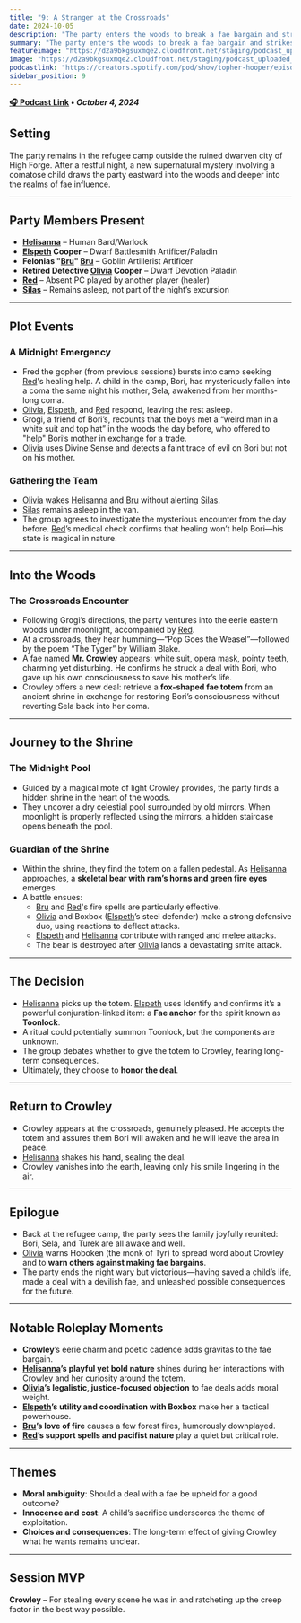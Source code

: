 ```yaml
---
title: "9: A Stranger at the Crossroads"
date: 2024-10-05
description: "The party enters the woods to break a fae bargain and strikes a dangerous deal with Mr. Crowley."
summary: "The party enters the woods to break a fae bargain and strikes a dangerous deal with Mr. Crowley."
featureimage: "https://d2a9bkgsuxmqe2.cloudfront.net/staging/podcast_uploaded_episode400/41448639/41448639-1728152431639-e540711b2853.jpg"
image: "https://d2a9bkgsuxmqe2.cloudfront.net/staging/podcast_uploaded_episode400/41448639/41448639-1728152431639-e540711b2853.jpg"
podcastlink: "https://creators.spotify.com/pod/show/topher-hooper/episodes/C4-E9A-Stranger-at-the-Crossroads-e2p98i0"
sidebar_position: 9
---
```


**[🎧 Podcast Link](https://creators.spotify.com/pod/show/topher-hooper/episodes/C4-E9A-Stranger-at-the-Crossroads-e2p98i0) • *October 4, 2024***

## Setting
The party remains in the refugee camp outside the ruined dwarven city of High Forge. After a restful night, a new supernatural mystery involving a comatose child draws the party eastward into the woods and deeper into the realms of fae influence.

---

## Party Members Present
- **[Helisanna](/player-characters/helisanna)** – Human Bard/Warlock
- **[Elspeth](/player-characters/elspeth) Cooper** – Dwarf Battlesmith Artificer/Paladin
- **Felonias "[Bru](/player-characters/bru)" [Bru](/player-characters/bru)** – Goblin Artillerist Artificer
- **Retired Detective [Olivia](/player-characters/olivia) Cooper** – Dwarf Devotion Paladin
- **[Red](/player-characters/red)** – Absent PC played by another player (healer)
- **[Silas](/player-characters/silas)** – Remains asleep, not part of the night’s excursion

---

## Plot Events

### A Midnight Emergency
- Fred the gopher (from previous sessions) bursts into camp seeking [Red](/player-characters/red)'s healing help. A child in the camp, Bori, has mysteriously fallen into a coma the same night his mother, Sela, awakened from her months-long coma.
- [Olivia](/player-characters/olivia), [Elspeth](/player-characters/elspeth), and [Red](/player-characters/red) respond, leaving the rest asleep.
- Grogi, a friend of Bori’s, recounts that the boys met a “weird man in a white suit and top hat” in the woods the day before, who offered to "help" Bori’s mother in exchange for a trade.
- [Olivia](/player-characters/olivia) uses Divine Sense and detects a faint trace of evil on Bori but not on his mother.

### Gathering the Team
- [Olivia](/player-characters/olivia) wakes [Helisanna](/player-characters/helisanna) and [Bru](/player-characters/bru) without alerting [Silas](/player-characters/silas).
- [Silas](/player-characters/silas) remains asleep in the van.
- The group agrees to investigate the mysterious encounter from the day before. [Red](/player-characters/red)’s medical check confirms that healing won’t help Bori—his state is magical in nature.

---

## Into the Woods

### The Crossroads Encounter
- Following Grogi’s directions, the party ventures into the eerie eastern woods under moonlight, accompanied by [Red](/player-characters/red).
- At a crossroads, they hear humming—“Pop Goes the Weasel”—followed by the poem “The Tyger” by William Blake.
- A fae named **Mr. Crowley** appears: white suit, opera mask, pointy teeth, charming yet disturbing. He confirms he struck a deal with Bori, who gave up his own consciousness to save his mother’s life.
- Crowley offers a new deal: retrieve a **fox-shaped fae totem** from an ancient shrine in exchange for restoring Bori’s consciousness without reverting Sela back into her coma.

---

## Journey to the Shrine

### The Midnight Pool
- Guided by a magical mote of light Crowley provides, the party finds a hidden shrine in the heart of the woods.
- They uncover a dry celestial pool surrounded by old mirrors. When moonlight is properly reflected using the mirrors, a hidden staircase opens beneath the pool.

### Guardian of the Shrine
- Within the shrine, they find the totem on a fallen pedestal. As [Helisanna](/player-characters/helisanna) approaches, a **skeletal bear with ram’s horns and green fire eyes** emerges.
- A battle ensues:
  - [Bru](/player-characters/bru) and [Red](/player-characters/red)'s fire spells are particularly effective.
  - [Olivia](/player-characters/olivia) and Boxbox ([Elspeth](/player-characters/elspeth)’s steel defender) make a strong defensive duo, using reactions to deflect attacks.
  - [Elspeth](/player-characters/elspeth) and [Helisanna](/player-characters/helisanna) contribute with ranged and melee attacks.
  - The bear is destroyed after [Olivia](/player-characters/olivia) lands a devastating smite attack.

---

## The Decision
- [Helisanna](/player-characters/helisanna) picks up the totem. [Elspeth](/player-characters/elspeth) uses Identify and confirms it’s a powerful conjuration-linked item: a **Fae anchor** for the spirit known as **Toonlock**.
- A ritual could potentially summon Toonlock, but the components are unknown.
- The group debates whether to give the totem to Crowley, fearing long-term consequences.
- Ultimately, they choose to **honor the deal**.

---

## Return to Crowley
- Crowley appears at the crossroads, genuinely pleased. He accepts the totem and assures them Bori will awaken and he will leave the area in peace.
- [Helisanna](/player-characters/helisanna) shakes his hand, sealing the deal.
- Crowley vanishes into the earth, leaving only his smile lingering in the air.

---

## Epilogue
- Back at the refugee camp, the party sees the family joyfully reunited: Bori, Sela, and Turek are all awake and well.
- [Olivia](/player-characters/olivia) warns Hoboken (the monk of Tyr) to spread word about Crowley and to **warn others against making fae bargains**.
- The party ends the night wary but victorious—having saved a child’s life, made a deal with a devilish fae, and unleashed possible consequences for the future.

---

## Notable Roleplay Moments
- **Crowley**’s eerie charm and poetic cadence adds gravitas to the fae bargain.
- **[Helisanna](/player-characters/helisanna)’s playful yet bold nature** shines during her interactions with Crowley and her curiosity around the totem.
- **[Olivia](/player-characters/olivia)’s legalistic, justice-focused objection** to fae deals adds moral weight.
- **[Elspeth](/player-characters/elspeth)’s utility and coordination with Boxbox** make her a tactical powerhouse.
- **[Bru](/player-characters/bru)’s love of fire** causes a few forest fires, humorously downplayed.
- **[Red](/player-characters/red)’s support spells and pacifist nature** play a quiet but critical role.

---

## Themes
- **Moral ambiguity**: Should a deal with a fae be upheld for a good outcome?
- **Innocence and cost**: A child’s sacrifice underscores the theme of exploitation.
- **Choices and consequences**: The long-term effect of giving Crowley what he wants remains unclear.

---

## Session MVP
**Crowley** – For stealing every scene he was in and ratcheting up the creep factor in the best way possible.

